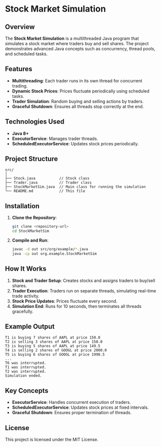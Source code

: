 # Stock Market Simulation

## Overview

The **Stock Market Simulation** is a multithreaded Java program that simulates a stock market where traders buy and sell shares. The project demonstrates advanced Java concepts such as concurrency, thread pools, and scheduled tasks.

## Features

- **Multithreading**: Each trader runs in its own thread for concurrent trading.
- **Dynamic Stock Prices**: Prices fluctuate periodically using scheduled tasks.
- **Trader Simulation**: Random buying and selling actions by traders.
- **Graceful Shutdown**: Ensures all threads stop correctly at the end.

## Technologies Used

- **Java 8+**
- **ExecutorService**: Manages trader threads.
- **ScheduledExecutorService**: Updates stock prices periodically.

## Project Structure

```
src/
│
├── Stock.java           // Stock class
├── Trader.java          // Trader class
├── StockMarketSim.java  // Main class for running the simulation
└── README.md            // This file
```

## Installation

1. **Clone the Repository**:
   ```bash
   git clone <repository-url>
   cd StockMarketSim
   ```
   
2. **Compile and Run**:
   ```bash
   javac -d out src/org/example/*.java
   java -cp out org.example.StockMarketSim
   ```

## How It Works

1. **Stock and Trader Setup**: Creates stocks and assigns traders to buy/sell shares.
2. **Trader Execution**: Traders run on separate threads, simulating real-time trade activity.
3. **Stock Price Updates**: Prices fluctuate every second.
4. **Simulation End**: Runs for 10 seconds, then terminates all threads gracefully.

## Example Output

```text
T1 is buying 7 shares of AAPL at price 150.0
T2 is selling 3 shares of AAPL at price 150.0
T3 is buying 5 shares of AAPL at price 149.5
T4 is selling 2 shares of GOOGL at price 2000.0
T5 is buying 6 shares of GOOGL at price 1998.5
...
T6 was interrupted.
T1 was interrupted.
T2 was interrupted.
Simulation ended.
```
## Key Concepts

- **ExecutorService**: Handles concurrent execution of traders.
- **ScheduledExecutorService**: Updates stock prices at fixed intervals.
- **Graceful Shutdown**: Ensures proper termination of threads.

## License

This project is licensed under the MIT License.
